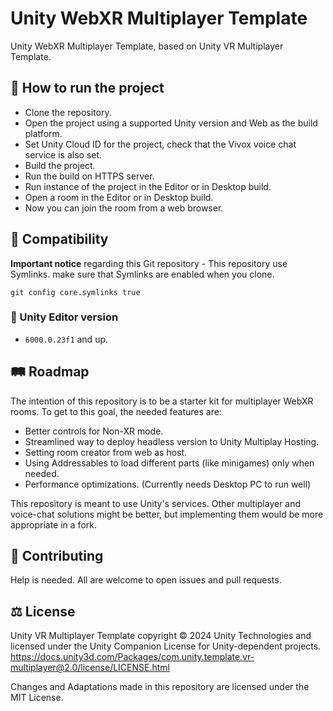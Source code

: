 # Unity WebXR Multiplayer Template
Unity WebXR Multiplayer Template, based on Unity VR Multiplayer Template.

## 📄 How to run the project

- Clone the repository.
- Open the project using a supported Unity version and Web as the build platform.
- Set Unity Cloud ID for the project, check that the Vivox voice chat service is also set.
- Build the project.
- Run the build on HTTPS server.
- Run instance of the project in the Editor or in Desktop build.
- Open a room in the Editor or in Desktop build.
- Now you can join the room from a web browser.

## 🧩 Compatibility

**Important notice** regarding this Git repository - This repository use Symlinks. make sure that Symlinks are enabled when you clone.

`git config core.symlinks true`

### 📝 Unity Editor version

* `6000.0.23f1` and up.

## 🛤️ Roadmap

The intention of this repository is to be a starter kit for multiplayer WebXR rooms. To get to this goal, the needed features are:

- Better controls for Non-XR mode.
- Streamlined way to deploy headless version to Unity Multiplay Hosting.
- Setting room creator from web as host.
- Using Addressables to load different parts (like minigames) only when needed.
- Performance optimizations. (Currently needs Desktop PC to run well)

This repository is meant to use Unity's services. Other multiplayer and voice-chat solutions might be better, but implementing them would be more appropriate in a fork.

## 🤝 Contributing

Help is needed. All are welcome to open issues and pull requests.

## ⚖️ License

Unity VR Multiplayer Template copyright © 2024 Unity Technologies and licensed under the Unity Companion License for Unity-dependent projects.
https://docs.unity3d.com/Packages/com.unity.template.vr-multiplayer@2.0/license/LICENSE.html

Changes and Adaptations made in this repository are licensed under the MIT License.
